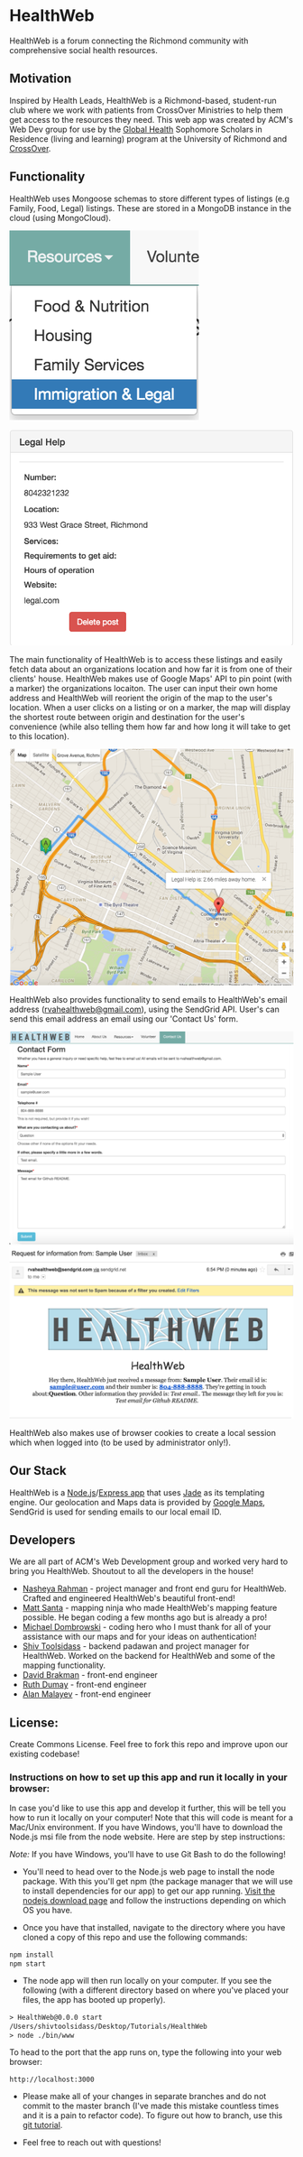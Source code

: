 # HealthWeb

HealthWeb is a forum connecting the Richmond community with comprehensive social health resources.

## Motivation

 Inspired by Health Leads, HealthWeb is a Richmond-based, student-run club where we work with patients from CrossOver Ministries to help them get access to the resources they need. This web app was created by ACM's Web Dev group for use by the [Global Health](http://livinglearning.richmond.edu/ssir/global-health/index.html) Sophomore Scholars in Residence (living and learning) program at the University of Richmond and [CrossOver](http://www.crossoverministry.org/).

## Functionality

HealthWeb uses Mongoose schemas to store different types of listings (e.g Family, Food, Legal) listings. These are stored in a MongoDB instance in the cloud (using MongoCloud).

![Listings](https://raw.githubusercontent.com/shivtools/HealthWeb/master/markdown/listing1.png)

![Listings](https://raw.githubusercontent.com/shivtools/HealthWeb/master/markdown/listing2.png)

The main functionality of HealthWeb is to access these listings and easily fetch data about an organizations location and how far it is from one of their clients' house. HealthWeb makes use of Google Maps' API to pin point (with a marker) the organizations locaiton. The user can input their own home address and HealthWeb will reorient the origin of the map to the user's location. When a user clicks on a listing or on a marker, the map will display the shortest route between origin and destination for the user's convenience (while also telling them how far and how long it will take to get to this location).

![Google Maps](https://raw.githubusercontent.com/shivtools/HealthWeb/master/markdown/googlemaps.png)

HealthWeb also provides functionality to send emails to HealthWeb's email address (rvahealthweb@gmail.com), using the SendGrid API. User's can send this email address an email using our 'Contact Us' form. 

![Contact us](https://raw.githubusercontent.com/shivtools/HealthWeb/master/markdown/contactus.png)
![Email](https://raw.githubusercontent.com/shivtools/HealthWeb/master/markdown/email.png)

HealthWeb also makes use of browser cookies to create a local session which when logged into (to be used by administrator only!).

## Our Stack

HealthWeb is a [Node.js](https://nodejs.org/en/)/[Express app](http://expressjs.com/en/guide/using-middleware.html) that uses [Jade](http://jade-lang.com/) as its templating engine. Our geolocation and Maps data is provided by [Google Maps](https://developers.google.com/maps/), SendGrid is used for sending emails to our local email ID.

## Developers

We are all part of ACM's Web Development group and worked very hard to bring you HealthWeb. Shoutout to all the developers in the house!

* [Nasheya Rahman](https://github.com/nasheya) - project manager and front end guru for HealthWeb.  Crafted and engineered HealthWeb's beautiful front-end!
* [Matt Santa](https://github.com/vsantav) - mapping ninja who made HealthWeb's mapping feature possible. He began coding a few months ago but is already a pro!
* [Michael Dombrowski](https://github.com/md100play) - coding hero who I must thank for all of your assistance with our maps and for your ideas on authentication!
* [Shiv Toolsidass](https://github.com/shivtools) - backend padawan and project manager for HealthWeb. Worked on the backend for HealthWeb and some of the mapping functionality.
* [David Brakman](https://github.com/dbrakman) - front-end engineer
* [Ruth Dumay](https://github.com/monroi) - front-end engineer
* [Alan Malayev](https://github.com/alan459) - front-end engineer


## License:

Create Commons License. Feel free to fork this repo and improve upon our existing codebase! 

### Instructions on how to set up this app and run it locally in your browser: 

In case you'd like to use this app and develop it further, this will be tell you how to run it locally on your computer! 
Note that this will code is meant for a Mac/Unix environment. If you have Windows, you'll have to download the Node.js msi file from the node website. Here are step by step instructions:

*Note:* If you have Windows, you'll have to use Git Bash to do the following!

* You'll need to head over to the Node.js web page to install the node package. With this you'll get npm (the package manager that we will use to install dependencies for our app) to get our app running. [Visit the nodejs download page](https://nodejs.org/en/download/) and follow the instructions depending on which OS you have.

* Once you have that installed, navigate to the directory where you have cloned a copy of this repo and use the following commands:

```
npm install 
npm start
```

* The node app will then run locally on your computer. If you see the following (with a different directory based on where you've placed your files, the app has booted up properly).

```
> HealthWeb@0.0.0 start /Users/shivtoolsidass/Desktop/Tutorials/HealthWeb
> node ./bin/www

```


 To head to the port that the app runs on, type the following into your web browser:

```
http://localhost:3000
```

* Please make all of your changes in separate branches and do not commit to the master branch (I've made this mistake countless times and it is a pain to refactor code). To figure out how to branch, use this [git tutorial](http://rogerdudler.github.io/git-guide/). 

* Feel free to reach out with questions!


